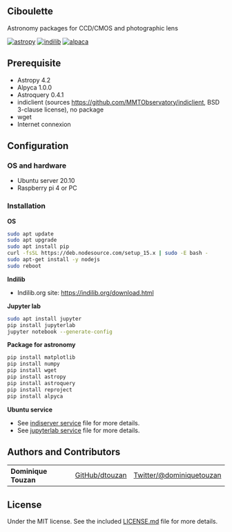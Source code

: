 ## Ciboulette
Astronomy packages for CCD/CMOS and photographic lens

[![astropy](http://img.shields.io/badge/powered%20by-AstroPy-orange.svg?style=flat)](http://www.astropy.org/) 
[![indilib](http://img.shields.io/badge/powered%20by-Indilib-orange.svg?style=flat)](http://www.indilib.org)
[![alpaca](http://img.shields.io/badge/powered%20by-Alpaca-orange.svg?style=flat)](https://ascom-standards.org/Developer/Alpaca.htm) 

## Prerequisite
  - Astropy 4.2
  - Alpyca 1.0.0
  - Astroquery 0.4.1
  - indiclient (sources https://github.com/MMTObservatory/indiclient, BSD 3-clause license), no package 
  - wget
  - Internet connexion

## Configuration
### OS and hardware
  - Ubuntu server 20.10
  - Raspberry pi 4 or PC
  
### Installation
**OS**
```sh
sudo apt update
sudo apt upgrade
sudo apt install pip
curl -fsSL https://deb.nodesource.com/setup_15.x | sudo -E bash -
sudo apt-get install -y nodejs
sudo reboot
```

**Indilib**
  
  - Indilib.org site: https://indilib.org/download.html

**Jupyter lab**
```sh
sudo apt install jupyter
pip install jupyterlab
jupyter notebook --generate-config
```      

**Package for astronomy**
```sh
pip install matplotlib
pip install numpy
pip install wget
pip install astropy
pip install astroquery
pip install reproject
pip install alpyca
```      

**Ubuntu service**

  - See [indiserver service](./indiserver.service) file for more details.
  - See [jupyterlab service](./jupyterlab.service) file for more details.


## Authors and Contributors

<table><tbody>
<tr><th align="left">Dominique Touzan</th><td><a href="https://github.com/dtouzan/ciboulette">GitHub/dtouzan</a></td><td><a href="http://twitter.com/dominiquetouzan">Twitter/@dominiquetouzan</a></td></tr>
</tbody></table>


## License

Under the MIT license. See the included [LICENSE.md](./LICENSE.md) file for more details.